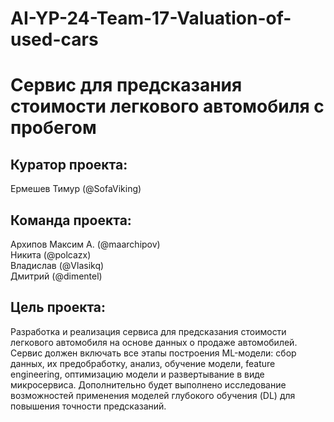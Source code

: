 # AI-YP-24-Team-17-Valuation-of-used-cars
# Сервис для предсказания стоимости легкового автомобиля с пробегом
## Куратор проекта:
Ермешев Тимур (@SofaViking)
## Команда проекта:
Архипов Максим А. (@maarchipov)  
Никита (@polcazx)  
Владислав (@Vlasikq)  
Дмитрий (@dimentel)  
## Цель проекта:
Разработка и реализация сервиса для предсказания стоимости легкового автомобиля на основе данных о продаже автомобилей. Сервис должен включать все этапы построения ML-модели: сбор данных, их предобработку, анализ, обучение модели, feature engineering, оптимизацию модели и развертывание в виде микросервиса. Дополнительно будет выполнено исследование возможностей применения моделей глубокого обучения (DL) для повышения точности предсказаний.
